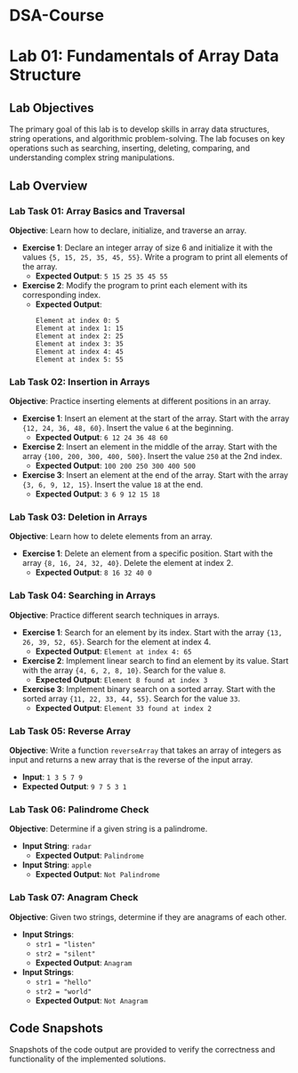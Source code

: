 # DSA-Course

# Lab 01: Fundamentals of Array Data Structure

## Lab Objectives
The primary goal of this lab is to develop skills in array data structures, string operations, and algorithmic problem-solving. The lab focuses on key operations such as searching, inserting, deleting, comparing, and understanding complex string manipulations.

## Lab Overview

### Lab Task 01: Array Basics and Traversal
**Objective**: Learn how to declare, initialize, and traverse an array.
- **Exercise 1**: Declare an integer array of size 6 and initialize it with the values `{5, 15, 25, 35, 45, 55}`. Write a program to print all elements of the array.
  - **Expected Output**: `5 15 25 35 45 55`
- **Exercise 2**: Modify the program to print each element with its corresponding index.
  - **Expected Output**: 
    ```
    Element at index 0: 5
    Element at index 1: 15
    Element at index 2: 25
    Element at index 3: 35
    Element at index 4: 45
    Element at index 5: 55
    ```

### Lab Task 02: Insertion in Arrays
**Objective**: Practice inserting elements at different positions in an array.
- **Exercise 1**: Insert an element at the start of the array. Start with the array `{12, 24, 36, 48, 60}`. Insert the value `6` at the beginning.
  - **Expected Output**: `6 12 24 36 48 60`
- **Exercise 2**: Insert an element in the middle of the array. Start with the array `{100, 200, 300, 400, 500}`. Insert the value `250` at the 2nd index.
  - **Expected Output**: `100 200 250 300 400 500`
- **Exercise 3**: Insert an element at the end of the array. Start with the array `{3, 6, 9, 12, 15}`. Insert the value `18` at the end.
  - **Expected Output**: `3 6 9 12 15 18`

### Lab Task 03: Deletion in Arrays
**Objective**: Learn how to delete elements from an array.
- **Exercise 1**: Delete an element from a specific position. Start with the array `{8, 16, 24, 32, 40}`. Delete the element at index 2.
  - **Expected Output**: `8 16 32 40 0`

### Lab Task 04: Searching in Arrays
**Objective**: Practice different search techniques in arrays.
- **Exercise 1**: Search for an element by its index. Start with the array `{13, 26, 39, 52, 65}`. Search for the element at index 4.
  - **Expected Output**: `Element at index 4: 65`
- **Exercise 2**: Implement linear search to find an element by its value. Start with the array `{4, 6, 2, 8, 10}`. Search for the value `8`.
  - **Expected Output**: `Element 8 found at index 3`
- **Exercise 3**: Implement binary search on a sorted array. Start with the sorted array `{11, 22, 33, 44, 55}`. Search for the value `33`.
  - **Expected Output**: `Element 33 found at index 2`

### Lab Task 05: Reverse Array
**Objective**: Write a function `reverseArray` that takes an array of integers as input and returns a new array that is the reverse of the input array.
- **Input**: `1 3 5 7 9`
- **Expected Output**: `9 7 5 3 1`

### Lab Task 06: Palindrome Check
**Objective**: Determine if a given string is a palindrome.
- **Input String**: `radar`
  - **Expected Output**: `Palindrome`
- **Input String**: `apple`
  - **Expected Output**: `Not Palindrome`

### Lab Task 07: Anagram Check
**Objective**: Given two strings, determine if they are anagrams of each other.
- **Input Strings**:
  - `str1 = "listen"`
  - `str2 = "silent"`
  - **Expected Output**: `Anagram`
- **Input Strings**:
  - `str1 = "hello"`
  - `str2 = "world"`
  - **Expected Output**: `Not Anagram`

## Code Snapshots
Snapshots of the code output are provided to verify the correctness and functionality of the implemented solutions.

